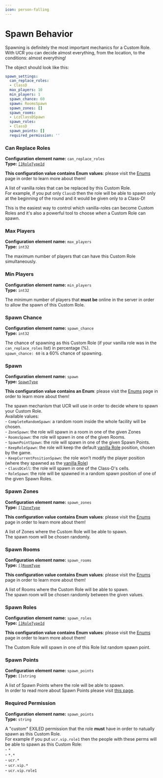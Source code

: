 ```yaml
---
icon: person-falling
---
```


# Spawn Behavior

Spawning is definitely the most important mechanics for a Custom Role.\
With UCR you can decide almost everything, from the location, to the conditions: almost everything!

The object should look like this:

```yaml
spawn_settings:
  can_replace_roles:
  - ClassD
  max_players: 10
  min_players: 1
  spawn_chance: 60
  spawn: RoomsSpawn
  spawn_zones: []
  spawn_rooms:
  - LczClassDSpawn
  spawn_roles:
  - ClassD
  spawn_points: []
  required_permission: ''
```

### Can Replace Roles

**Configuration element name:** `can_replace_roles` \
**Type:** [`[]RoleTypeId`](../../syntax-notions/enums.md#roletypeid-and-team)

**This configuration value contains Enum values**: please visit the [Enums](../../syntax-notions/enums.md) page in order to learn more about them!

A list of vanilla roles that can be replaced by this Custom Role.\
For example, if you put only `ClassD` then the role will be able to spawn only at the beginning of the round and it would be given only to a Class-D!

This is the easiest way to control which vanilla-roles can become Custom Roles and it's also a powerful tool to choose _when_ a Custom Role can spawn.

### Max Players

**Configuration element name:** `max_players` \
**Type:** `int32`&#x20;

The maximum number of players that can have this Custom Role simultaneously.

### Min Players

**Configuration element name:** `min_players` \
**Type:** `int32`&#x20;

The minimum number of players that **must be** online in the server in order to allow the spawn of this Custom Role.

### Spawn Chance

**Configuration element name:** `spawn_chance` \
**Type:** `int32`&#x20;

The chance of spawning as this Custom Role (if your vanilla role was in the `can_replace_roles` list) in percentage (%).\
`spawn_chance: 60` is a 60% chance of spawning.

### Spawn

**Configuration element name:** `spawn` \
**Type:** [`SpawnType`](../../syntax-notions/enums.md#spawntype)&#x20;

**This configuration value contains an Enum**: please visit the [Enums](../../syntax-notions/enums.md) page in order to learn more about them!

The spawn mechanism that UCR will use in order to decide where to spawn your Custom Role.\
Available values:\
\- `CompleteRandomSpawn`: a random room inside the whole facility will be chosen.\
\- `ZoneSpawn`: the role will spawn in a room in one of the given Zones\
\- `RoomsSpawn`: the role will spawn in one of the given Rooms.\
\- `SpawnPointSpawn`: the role will spawn in one of the given Spawn Points.\
\- `KeepRoleSpawn`: the role will keep the default [vanilla Role](configuration-elements.md#role) position, chosen by the game.\
\- `KeepCurrentPositionSpawn`: the role won't modify the player position (where they spawned as the [vanilla Role](configuration-elements.md#role))\
\- `ClassDCell`: the role will spawn in one of the Class-D's cells.\
\- `RoleSpawn`: the role will be spawned in a random spawn position of one of the given Spawn Roles.

### Spawn Zones

**Configuration element name:** `spawn_zones` \
**Type:** [`[]ZoneType`](../../syntax-notions/enums.md#zonetype)&#x20;

**This configuration value contains Enum values**: please visit the [Enums](../../syntax-notions/enums.md) page in order to learn more about them!

A list of Zones where the Custom Role will be able to spawn.\
The spawn room will be chosen randomly.

### Spawn Rooms

**Configuration element name:** `spawn_rooms` \
**Type:** [`[]RoomType`](../../syntax-notions/enums.md#roomtype)&#x20;

**This configuration value contains Enum values**: please visit the [Enums](../../syntax-notions/enums.md) page in order to learn more about them!

A list of Rooms where the Custom Role will be able to spawn.\
The spawn room will be chosen randomly between the given values.

### Spawn Roles

**Configuration element name:** `spawn_roles` \
**Type:** [`[]RoleTypeId`](../../syntax-notions/enums.md#roletypeid-and-team)

**This configuration value contains Enum values**: please visit the [Enums](../../syntax-notions/enums.md) page in order to learn more about them!

The Custom Role will spawn in one of this Role list random spawn point.

### Spawn Points

**Configuration element name:** `spawn_points` \
**Type:** `[]string`&#x20;

A list of Spawn Points where the role will be able to spawn.\
In order to read more about Spawn Points please visit [this page](../../commands/spawnpoint/).

### Required Permission

**Configuration element name:** `spawn_points` \
**Type:** `string`&#x20;

A "custom" EXILED permission that the role **must** have in order to natually spawn as this Custom Role.\
For example if you put `ucr.vip.role1` then the people with these perms will be able to spawn as this Custom Role:\
\- `*`\
\- `*.*`\
\- `ucr.*`\
\- `ucr.vip.*`\
\- `ucr.vip.role1`
